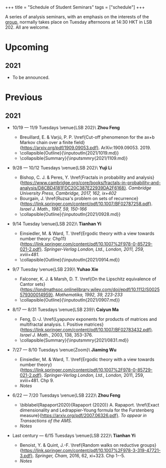 +++
title = "Schedule of Student Seminars"
tags = ["schedule"]
+++

A series of analysis seminars, with an emphasis on the interests of the [group](/about/), normally takes place on Tuesday afternoons at 14:30 HKT in LSB 202. All are welcome.

# Upcoming
## 2021
- To be announced.

# Previous
## 2021
- 10/19 — 11/9 Tuesdays \venue{LSB 202}\\
  **Zhou Feng**
  - Breuillard, E. & Varjú, P. P. \href{Cut-off phenomenon for the ax+b Markov chain over a finite field}{https://arxiv.org/pdf/1909.09053.pdf}. ArXiv:1909.09053. 2019.
  - \collapsible{Outline}{\inputoutln{2021/1019.md}} 
  - \collapsible{Summary}{\inputsmmry{2021/1109.md}}

- 9/28 — 10/12  Tuesdays \venue{LSB 202}\\
  **Yuji Li**
  - Bishop, C. J. & Peres, Y. \href{Fractals in probability and analysis}{https://www.cambridge.org/core/books/fractals-in-probability-and-analysis/D8CBD4181FDC20C387E22939DA2F6168}. *Cambridge University Press, Cambridge, 2017, 162, ix+402*
  - Bourgain, J. \href{Ruzsa's problem on sets of recurrence}{https://link.springer.com/content/pdf/10.1007/BF02787258.pdf}. *Israel J. Math., 1987, 59, 150-166*
  - \collapsible{Outline}{\inputoutln{2021/0928.md}} 

- 9/14 Tuesday \venue{LSB 202}\\
  **Tianhan Yi**
  - Einsiedler, M. & Ward, T. \href{Ergodic theory with a view towards number theory: Chp11}{https://link.springer.com/content/pdf/10.1007%2F978-0-85729-021-2.pdf}. *Springer-Verlag London, Ltd., London, 2011, 259, xviii+481.*
  - \collapsible{Outline}{\inputoutln{2021/0914.md}} 

- 9/7 Tuesday \venue{LSB 239}\\
  **Yuhao Xie**
  - Falconer, K. J. & Marsh, D. T. \href{On the Lipschitz equivalence of Cantor sets}{https://londmathsoc.onlinelibrary.wiley.com/doi/epdf/10.1112/S0025579300014959}. *Mathematika, 1992, 39, 223-233*
  - \collapsible{Outline}{\inputoutln{2021/0907.md}} 

- 8/17 — 8/31 Tuesdays \venue{LSB 239}\\
  **Caiyun Ma**
  - Feng, D.-J. \href{Lyapunov exponents for products of matrices and multifractal analysis. I. Positive matrices}{https://link.springer.com/content/pdf/10.1007/BF02783432.pdf}. *Israel J. Math.*, 2003, 138, 353-376.
  - \collapsible{Summary}{\inputsmmry{2021/0831.md}} 

- 7/27 — 8/10 Tuesdays \venue{Zoom}\\
  **Jiaming Wu**
  - Einsiedler, M. & Ward, T. \href{Ergodic theory with a view towards number theory}{https://link.springer.com/content/pdf/10.1007%2F978-0-85729-021-2.pdf}. *Springer-Verlag London, Ltd., London,* 2011, 259, xviii+481. Chp 9.
  - *Notes*

- 6/22 — 7/20 Tuesdays \venue{LSB 222}\\
  **Zhou Feng**
  - \biblabel{Rapaport2020}{Rapaport (2020)} A. Rapaport. \href{Exact dimensionality and Ledrappier-Young formula for the Furstenberg measure}{https://arxiv.org/pdf/2007.06326.pdf}. *To appear in Transactions of the AMS.*
  - *Notes*

- Last century  — 6/15 Tuesdays \venue{LSB 222}\\
  **Tianhan Yi**
  - Benoist, Y. & Quint, J.-F. \href{Random walks on reductive groups}{https://link.springer.com/content/pdf/10.1007%2F978-3-319-47721-3.pdf}. *Springer, Cham,* 2016, 62, xi+323. Chp 1--5.
  - *Notes*
